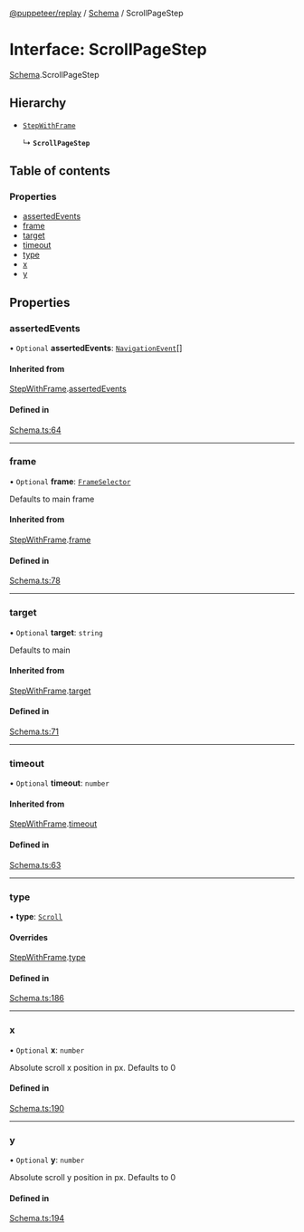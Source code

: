 [@puppeteer/replay](../README.md) / [Schema](../modules/Schema.md) / ScrollPageStep

# Interface: ScrollPageStep

[Schema](../modules/Schema.md).ScrollPageStep

## Hierarchy

- [`StepWithFrame`](Schema.StepWithFrame.md)

  ↳ **`ScrollPageStep`**

## Table of contents

### Properties

- [assertedEvents](Schema.ScrollPageStep.md#assertedevents)
- [frame](Schema.ScrollPageStep.md#frame)
- [target](Schema.ScrollPageStep.md#target)
- [timeout](Schema.ScrollPageStep.md#timeout)
- [type](Schema.ScrollPageStep.md#type)
- [x](Schema.ScrollPageStep.md#x)
- [y](Schema.ScrollPageStep.md#y)

## Properties

### assertedEvents

• `Optional` **assertedEvents**: [`NavigationEvent`](Schema.NavigationEvent.md)[]

#### Inherited from

[StepWithFrame](Schema.StepWithFrame.md).[assertedEvents](Schema.StepWithFrame.md#assertedevents)

#### Defined in

[Schema.ts:64](https://github.com/puppeteer/replay/blob/main/src/Schema.ts#L64)

---

### frame

• `Optional` **frame**: [`FrameSelector`](../modules/Schema.md#frameselector)

Defaults to main frame

#### Inherited from

[StepWithFrame](Schema.StepWithFrame.md).[frame](Schema.StepWithFrame.md#frame)

#### Defined in

[Schema.ts:78](https://github.com/puppeteer/replay/blob/main/src/Schema.ts#L78)

---

### target

• `Optional` **target**: `string`

Defaults to main

#### Inherited from

[StepWithFrame](Schema.StepWithFrame.md).[target](Schema.StepWithFrame.md#target)

#### Defined in

[Schema.ts:71](https://github.com/puppeteer/replay/blob/main/src/Schema.ts#L71)

---

### timeout

• `Optional` **timeout**: `number`

#### Inherited from

[StepWithFrame](Schema.StepWithFrame.md).[timeout](Schema.StepWithFrame.md#timeout)

#### Defined in

[Schema.ts:63](https://github.com/puppeteer/replay/blob/main/src/Schema.ts#L63)

---

### type

• **type**: [`Scroll`](../enums/Schema.StepType.md#scroll)

#### Overrides

[StepWithFrame](Schema.StepWithFrame.md).[type](Schema.StepWithFrame.md#type)

#### Defined in

[Schema.ts:186](https://github.com/puppeteer/replay/blob/main/src/Schema.ts#L186)

---

### x

• `Optional` **x**: `number`

Absolute scroll x position in px. Defaults to 0

#### Defined in

[Schema.ts:190](https://github.com/puppeteer/replay/blob/main/src/Schema.ts#L190)

---

### y

• `Optional` **y**: `number`

Absolute scroll y position in px. Defaults to 0

#### Defined in

[Schema.ts:194](https://github.com/puppeteer/replay/blob/main/src/Schema.ts#L194)
